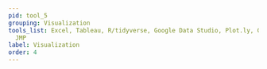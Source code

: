 ```yaml
---
pid: tool_5
grouping: Visualization
tools_list: Excel, Tableau, R/tidyverse, Google Data Studio, Plot.ly, Gephi, RAW,
  JMP
label: Visualization
order: 4
---
```

